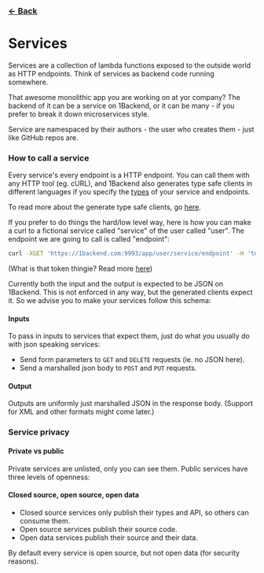 ### [&#8592; Back](README.md)

# Services

Services are a collection of lambda functions exposed to the outside world as
HTTP endpoints. Think of services as backend code running somewhere.

That awesome monolithic app you are working on at yor company? The backend of it can be a service on 1Backend, or it can be many - if you prefer to break it down microservices style.

Service are namespaced by their authors - the user who creates them - just like GitHub repos are.

### How to call a service

Every service's every endpoint is a HTTP endpoint.
You can call them with any HTTP tool (eg. cURL), and 1Backend also generates type safe clients in different languages if you specify the [types](types.md) of your service and endpoints.

To read more about the generate type safe clients, go [here](types.md).

If you prefer to do things the hard/low level way, here is how you can make a curl to a fictional service called "service" of the user called "user". The endpoint we are going to call is called "endpoint":

```sh
curl -XGET 'https://1backend.com:9993/app/user/service/endpoint' -H 'token: 320b5933-e8f6-4daf-ad16-fb36ede68233'
```

(What is that token thingie? Read more [here](tokens.md))

Currently both the input and the output is expected to be JSON on 1Backend. This is not enforced in any way, but the generated clients expect it. So we advise you to make your services follow this schema:

#### Inputs

To pass in inputs to services that expect them, just do what you usually do with json speaking services:

* Send form parameters to `GET` and `DELETE` requests (ie. no JSON here).
* Send a marshalled json body to `POST` and `PUT` requests.

#### Output

Outputs are uniformly just marshalled JSON in the response body.
(Support for XML and other formats might come later.)

### Service privacy

#### Private vs public

Private services are unlisted, only you can see them. Public services have three levels of openness:

#### Closed source, open source, open data

* Closed source services only publish their types and API, so others can consume
  them.
* Open source services publish their source code.
* Open data services publish their source and their data.

By default every service is open source, but not open data (for security reasons).
